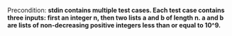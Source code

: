 Precondition: **stdin contains multiple test cases. Each test case contains three inputs: first an integer n, then two lists a and b of length n. a and b are lists of non-decreasing positive integers less than or equal to 10^9.**